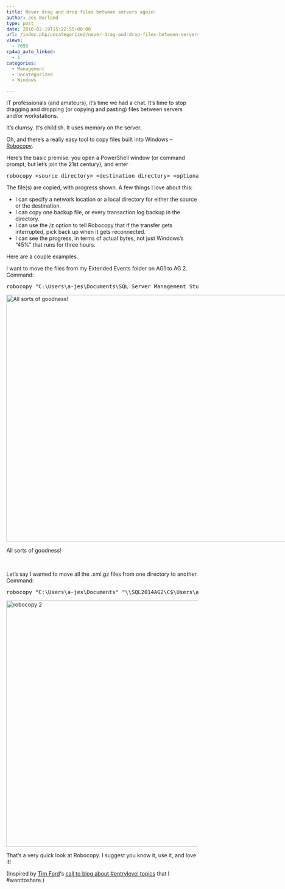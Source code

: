 ```yaml
---
title: Never drag and drop files between servers again!
author: Jes Borland
type: post
date: 2016-02-19T15:22:55+00:00
url: /index.php/uncategorized/never-drag-and-drop-files-between-servers-again/
views:
  - 7093
rp4wp_auto_linked:
  - 1
categories:
  - Management
  - Uncategorized
  - Windows

---
```

IT professionals (and amateurs), it&#8217;s time we had a chat. It&#8217;s time to stop dragging and dropping (or copying and pasting) files between servers and/or workstations.

It&#8217;s clumsy. It&#8217;s childish. It uses memory on the server.

Oh, and there&#8217;s a really easy tool to copy files built into Windows &#8211; <a href="https://technet.microsoft.com/en-us/library/cc733145.aspx" target="_blank">Robocopy</a>.

Here&#8217;s the basic premise: you open a PowerShell window (or command prompt, but let&#8217;s join the 21st century), and enter

<pre>robocopy &lt;source directory&gt; &lt;destination directory&gt; &lt;optional: file name&gt; /&lt;options&gt;</pre>

The file(s) are copied, with progress shown. A few things I love about this:

  * I can specify a network location or a local directory for either the source or the destination.
  * I can copy one backup file, or every transaction log backup in the directory.
  * I can use the /z option to tell Robocopy that if the transfer gets interrupted, pick back up when it gets reconnected.
  * I can see the progress, in terms of actual bytes, not just Windows&#8217;s &#8220;45%&#8221; that runs for three hours.

Here are a couple examples.

I want to move the files from my Extended Events folder on AG1 to AG 2. Command:

<pre>robocopy "C:\Users\a-jes\Documents\SQL Server Management Studio\Extended Events" "\\SQL2014AG2\C$\Users\a-jes\Documents\SQL Server Management Studio" /z</pre>

<div id="attachment_4389" style="width: 885px" class="wp-caption aligncenter">
  <img class="wp-image-4389 size-full" src="http://blogs.ltd.local/wp-content/uploads/2016/02/robocopy-1.png" alt="All sorts of goodness!" width="875" height="647" srcset="http://blogs.ltd.local/wp-content/uploads/2016/02/robocopy-1.png 875w, http://blogs.ltd.local/wp-content/uploads/2016/02/robocopy-1-300x221.png 300w" sizes="(max-width: 875px) 100vw, 875px" />
  
  <p class="wp-caption-text">
    All sorts of goodness!
  </p>
</div>

&nbsp;

Let&#8217;s say I wanted to move all the .xml.gz files from one directory to another. Command:

<pre>robocopy "C:\Users\a-jes\Documents" "\\SQL2014AG2\C$\Users\a-jes\Documents" *.xml.gz /z </pre>

<img class="aligncenter wp-image-4390 size-full" src="http://blogs.ltd.local/wp-content/uploads/2016/02/robocopy-2.png" alt="robocopy 2" width="883" height="645" srcset="http://blogs.ltd.local/wp-content/uploads/2016/02/robocopy-2.png 883w, http://blogs.ltd.local/wp-content/uploads/2016/02/robocopy-2-300x219.png 300w" sizes="(max-width: 883px) 100vw, 883px" />

That&#8217;s a very quick look at Robocopy. I suggest you know it, use it, and love it!

(Inspired by <a href="https://twitter.com/sqlagentman" target="_blank">Tim Ford</a>&#8216;s <a href="http://thesqlagentman.com/2016/01/entry-level-content/" target="_blank">call to blog about #entrylevel topics</a> that I #wanttoshare.)